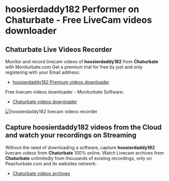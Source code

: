 # hoosierdaddy182 Performer on Chaturbate - Free LiveCam videos downloader

## Chaturbate Live Videos Recorder

Monitor and record livecam videos of **hoosierdaddy182** from **Chaturbate** with Moniturbate.com
Get a premium trial for free by just and only registering with your Email address:
* [hoosierdaddy182 Premium videos downloader](https://moniturbate.com/request-demo-licence-key.html)

Free livecam videos downloader - Moniturbate Software:
* [Chaturbate videos downloader](https://moniturbate.com/moniturbate-download-software.html)

![hoosierdaddy182 livecam videos recorder](https://peachurnet.com/templates/moniturbate-software.png)


## Capture hoosierdaddy182 videos from the Cloud and watch your recordings on Streaming

Without the need of downloading a software, capture **hoosierdaddy182** livecam videos from **Chaturbate** 100% online.
Watch Livecam archives from **Chaturbate** unlimitedly from thousands of existing recordings, only on Peachurbate.com and its websites network:
* [Chaturbate videos archives](https://peachurnet.com/)